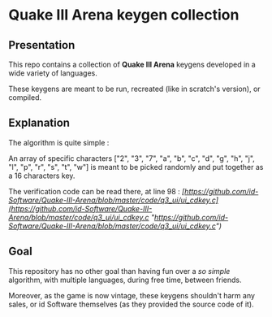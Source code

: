# Quake III Arena keygen collection

## Presentation

This repo contains a collection of **Quake III Arena** keygens developed in a wide variety of languages.

These keygens are meant to be run, recreated (like in scratch's version), or compiled.


## Explanation

The algorithm is quite simple :

An array of specific characters ["2", "3", "7", "a", "b", "c", "d", "g", "h", "j", "l", "p", "r", "s", "t", "w"] is meant to be picked randomly and put together as a 16 characters key.

The verification code can be read there, at line 98 :
*[https://github.com/id-Software/Quake-III-Arena/blob/master/code/q3_ui/ui_cdkey.c](https://github.com/id-Software/Quake-III-Arena/blob/master/code/q3_ui/ui_cdkey.c "https://github.com/id-Software/Quake-III-Arena/blob/master/code/q3_ui/ui_cdkey.c")*


## Goal

This repository has no other goal than having fun over a *so simple* algorithm, with multiple languages, during free time, between friends.

Moreover, as the game is now vintage, these keygens shouldn't harm any sales, or id Software themselves (as they provided the source code of it).
